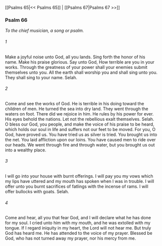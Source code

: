 [[Psalms 65|<< Psalms 65]]  |  [[Psalms 67|Psalms 67 >>]]

### Psalm 66

*To the chief musician, a song or psalm.*

###### 1
Make a joyful noise unto God, all you lands. Sing forth the honor of his name. Make his praise glorious. Say unto God, How terrible are you in your works. Through the greatness of your power shall your enemies submit themselves unto you. All the earth shall worship you and shall sing unto you. They shall sing to your name. Selah.

###### 2
Come and see the works of God. He is terrible in his doing toward the children of men. He turned the sea into dry land. They went through the waters on foot. There did we rejoice in him. He rules by his power for ever. His eyes behold the nations. Let not the rebellious exalt themselves. Selah. O bless our God, you people, and make the voice of his praise to be heard, which holds our soul in life and suffers not our feet to be moved. For you, O God, have proved us. You have tried us as silver is tried. You brought us into the net. You laid affliction upon our loins. You have caused men to ride over our heads. We went through fire and through water, but you brought us out into a wealthy place.

###### 3
I will go into your house with burnt offerings. I will pay you my vows which my lips have uttered and my mouth has spoken when I was in trouble. I will offer unto you burnt sacrifices of fatlings with the incense of rams. I will offer bullocks with goats. Selah.

###### 4
Come and hear, all you that fear God, and I will declare what he has done for my soul. I cried unto him with my mouth, and he was extolled with my tongue. If I regard iniquity in my heart, the Lord will not hear me. But truly God has heard me. He has attended to the voice of my prayer. Blessed be God, who has not turned away my prayer, nor his mercy from me.